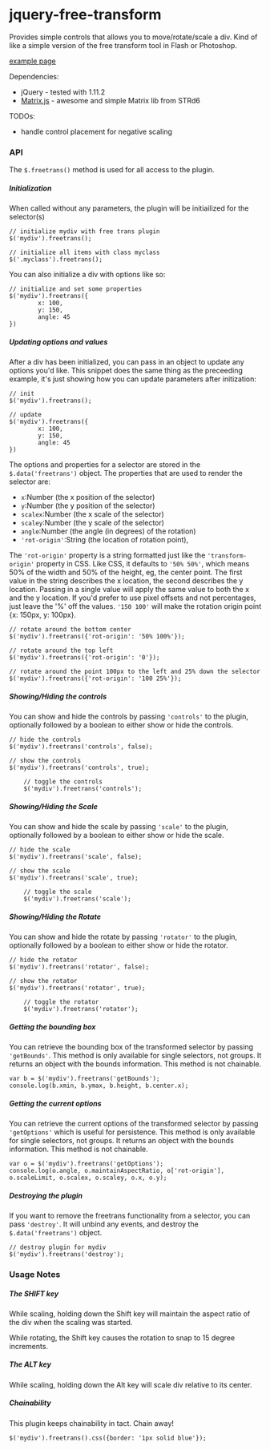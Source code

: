 jquery-free-transform
======================

Provides simple controls that allows you to move/rotate/scale a div. Kind of like a simple version of the free transform tool in Flash or Photoshop.

[example page](http://jsfiddle.net/66Bna/293/)

Dependencies:
  - jQuery - tested with 1.11.2
  - [Matrix.js](https://github.com/STRd6/matrix.js "awesome and simple Matrix lib from STRd6") - awesome and simple Matrix lib from STRd6

TODOs:
  - handle control placement for negative scaling

### API

The `$.freetrans()` method is used for all access to the plugin.

##### Initialization
When called without any parameters, the plugin will be initiailized for the selector(s)

	// initialize mydiv with free trans plugin
	$('mydiv').freetrans();

	// initialize all items with class myclass
	$('.myclass').freetrans();


You can also initialize a div with options like so:

	// initialize and set some properties
	$('mydiv').freetrans({
			x: 100,
			y: 150,
			angle: 45
	})

##### Updating options and values

After a div has been initialized, you can pass in an object to update any options you'd like. This snippet does the same thing as the preceeding example, it's just showing how you can update parameters after initization:

	// init
	$('mydiv').freetrans();

	// update
	$('mydiv').freetrans({
			x: 100,
			y: 150,
			angle: 45
	})


The options and properties for a selector are stored in the `$.data('freetrans')` object. The properties that are used to render the selector are:

- `x`:Number (the x position of the selector)
- `y`:Number (the y position of the selector)
- `scalex`:Number (the x scale of the selector)
- `scaley`:Number (the y scale of the selector)
- `angle`:Number (the angle (in degrees) of the rotation)
- `'rot-origin'`:String (the location of rotation point),

The `'rot-origin'` property is a string formatted just like the `'transform-origin'` property in CSS. Like CSS, it defaults to <code>'50% 50%'</code>, which means 50% of the width and 50% of the height, eg, the center point. The first value in the string describes the x location, the second describes the y location. Passing in a single value will apply the same value to both the x and the y location. If you'd prefer to use pixel offsets and not percentages, just leave the '%' off the values. <code>'150 100'</code> will make the rotation origin point {x: 150px, y: 100px}.

	// rotate around the bottom center
	$('mydiv').freetrans({'rot-origin': '50% 100%'});

	// rotate around the top left
	$('mydiv').freetrans({'rot-origin': '0'});

	// rotate around the point 100px to the left and 25% down the selector
	$('mydiv').freetrans({'rot-origin': '100 25%'});


##### Showing/Hiding the controls

You can show and hide the controls by passing `'controls'` to the plugin, optionally followed by a boolean to either show or hide the controls.

	// hide the controls
	$('mydiv').freetrans('controls', false);

	// show the controls
	$('mydiv').freetrans('controls', true);

        // toggle the controls
        $('mydiv').freetrans('controls');



##### Showing/Hiding the Scale

You can show and hide the scale by passing `'scale'` to the plugin, optionally followed by a boolean to either show or hide the scale.

	// hide the scale
	$('mydiv').freetrans('scale', false);

	// show the scale
	$('mydiv').freetrans('scale', true);

        // toggle the scale
        $('mydiv').freetrans('scale');


##### Showing/Hiding the Rotate

You can show and hide the rotate by passing `'rotator'` to the plugin, optionally followed by a boolean to either show or hide the rotator.

	// hide the rotator
	$('mydiv').freetrans('rotator', false);

	// show the rotator
	$('mydiv').freetrans('rotator', true);

        // toggle the rotator
        $('mydiv').freetrans('rotator');



##### Getting the bounding box

You can retrieve the bounding box of the transformed selector by passing `'getBounds'`. This method is only available for single selectors, not groups. It returns an object with the bounds information. This method is not chainable.

	var b = $('mydiv').freetrans('getBounds');
	console.log(b.xmin, b.ymax, b.height, b.center.x);

##### Getting the current options

You can retrieve the current options of the transformed selector by passing
`'getOptions'` which is useful for persistence. This method is only available for single selectors, not groups. It returns an object with the bounds information. This method is not chainable.

	var o = $('mydiv').freetrans('getOptions');
	console.log(o.angle, o.maintainAspectRatio, o['rot-origin'], o.scaleLimit, o.scalex, o.scaley, o.x, o.y);

##### Destroying the plugin
If you want to remove the freetrans functionality from a selector, you can pass `'destroy'`. It will unbind any events, and destroy the `$.data('freetrans')` object.

	// destroy plugin for mydiv
	$('mydiv').freetrans('destroy');

### Usage Notes

##### The SHIFT key

While scaling, holding down the Shift key will maintain the aspect ratio of the div when the scaling was started.

While rotating, the Shift key causes the rotation to snap to 15 degree increments.

##### The ALT key

While scaling, holding down the Alt key will scale div relative to its center.

##### Chainability

This plugin keeps chainability in tact. Chain away!

	$('mydiv').freetrans().css({border: '1px solid blue'});
